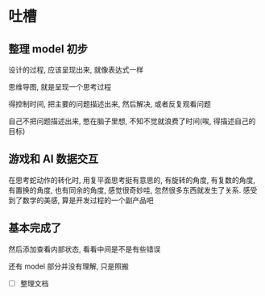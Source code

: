 # 吐槽

## 整理 model 初步

设计的过程, 应该呈现出来, 就像表达式一样

思维导图, 就是呈现一个思考过程

得控制时间, 把主要的问题描述出来, 然后解决, 或者反复观看问题

自己不把问题描述出来, 憋在脑子里想, 不知不觉就浪费了时间(唉, 得描述自己的目标)

## 游戏和 AI 数据交互

在思考蛇动作的转化时, 用复平面思考挺有意思的, 有旋转的角度, 有复数的角度, 有置换的角度, 也有同余的角度, 感觉很奇妙哇, 忽然很多东西就发生了关系. 感受到了数学的美感, 算是开发过程的一个副产品吧

## 基本完成了

然后添加查看内部状态, 看看中间是不是有些错误

还有 model 部分并没有理解, 只是照搬

- [ ] 整理文档
